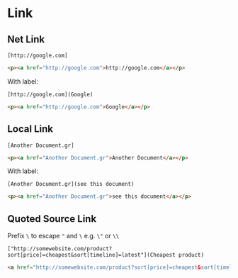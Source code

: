 # Link

## Net Link
```gularen
[http://google.com]
```
```html
<p><a href="http://google.com">http://google.com</a></p>
```

With label:
```gularen
[http://google.com](Google)
```
```html
<p><a href="http://google.com">Google</a></p>
```

## Local Link
```gularen
[Another Document.gr]
```
```html
<p><a href="Another Document.gr">Another Document</a></p>
```

With label:
```gularen
[Another Document.gr](see this document)
```
```html
<p><a href="Another Document.gr">see this document</a></p>
```

## Quoted Source Link
Prefix `\` to escape `"` and `\` e.g. `\"` or `\\`
```gularen
["http://somewebsite.com/product?sort[price]=cheapest&sort[timeline]=latest"](Cheapest product)
```
```html
<a href="http://somewebsite.com/product?sort[price]=cheapest&sort[timeline]=latest">Cheapest product</a>
```
